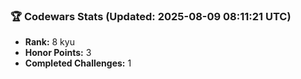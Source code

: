 ### 🏆 Codewars Stats (Updated: 2025-08-09 08:11:21 UTC)

- **Rank:** 8 kyu
- **Honor Points:** 3
- **Completed Challenges:** 1

